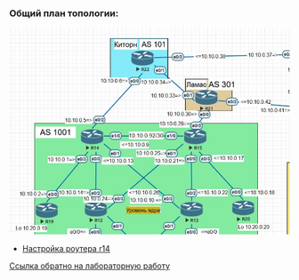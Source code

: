 ### Общий план топологии:  
<img src='pic/top.JPG'>  
  
* [Настройка роутера r14](r14.md)  

[Ссылка обратно на лабораторную работу](/labs/lab09/README.md#)  